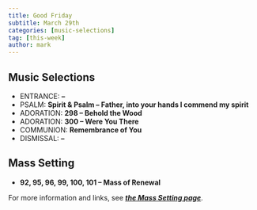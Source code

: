 ```yaml
---
title: Good Friday
subtitle: March 29th 
categories: [music-selections]
tag: [this-week]
author: mark
---
```


## Music Selections

- ENTRANCE: **–**
- PSALM: **Spirit & Psalm – Father, into your hands I commend my spirit**
- ADORATION: **298 – Behold the Wood**
- ADORATION: **300 – Were You There**
- COMMUNION: **Remembrance of You**
- DISMISSAL: **–**

## Mass Setting

- **92, 95, 96, 99, 100, 101 – Mass of Renewal**

For more information and links, see _**[the Mass Setting page](/mass-setting/)**_.
